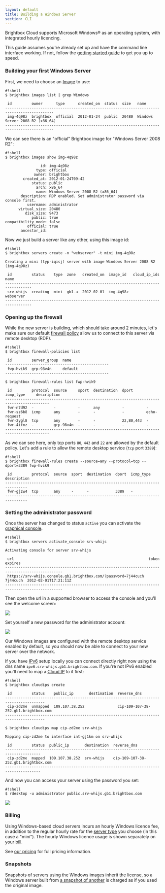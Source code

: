 ```yaml
---
layout: default
title: Building a Windows Server
section: CLI
---
```


Brightbox Cloud supports Microsoft Windows® as an operating system,
with integrated hourly licencing.

This guide assumes you're already set up and have the command line
interface working. If not, follow the
[getting started guide](/docs/guides/cli/getting-started/) to get you up to
speed.

### Building your first Windows Server

First, we need to choose an [Image](/docs/reference/server-images/) to use:

    #!shell
    $ brightbox images list | grep Windows

     id         owner      type      created_on  status  size   name                           
    --------------------------------------------------------------------------------------------
     img-4q98z  brightbox  official  2012-01-24  public  20480  Windows Server 2008 R2 (x86_64)
    --------------------------------------------------------------------------------------------

We can see there is an "official" Brightbox image for "Windows Server 2008 R2":

    #!shell
    $ brightbox images show img-4q98z
    
                    id: img-4q98z
                  type: official
                 owner: brightbox
            created_at: 2012-01-24T09:42
                status: public
                  arch: x86_64
                  name: Windows Server 2008 R2 (x86_64)
           description: RDP enabled. Set administrator password via console first.
              username: administrator
          virtual_size: 20480
             disk_size: 9473
                public: true
    compatibility_mode: false
              official: true
           ancestor_id: 

Now we just build a server like any other, using this image id:

    #!shell
    $ brightbox servers create -n "webserver" -t mini img-4q98z
    
    Creating a mini (typ-iqisj) server with image Windows Server 2008 R2 (img-4q98z)
    
     id         status    type  zone   created_on  image_id   cloud_ip_ids  name     
    ----------------------------------------------------------------------------------
     srv-whijs  creating  mini  gb1-a  2012-02-01  img-4q98z                webserver
    ----------------------------------------------------------------------------------


### Opening up the firewall

While the new server is building, which should take around 2 minutes,
let's make sure our default [firewall policy](/docs/reference/firewall/)
allow us to connect to this server via remote desktop (RDP).

    #!shell
    $ brightbox firewall-policies list
    
     id         server_group  name                
    -----------------------------------------------
     fwp-hvik9  grp-98v4n     default             
    -----------------------------------------------

    $ brightbox firewall-rules list fwp-hvik9
    
     id         protocol  source     sport  destination  dport      icmp_type     description
    ------------------------------------------------------------------------------------------
     fwr-n7d92  -         -          -      any          -          -                        
     fwr-sz6b8  icmp      any        -      -            -          echo-request             
     fwr-2ygl8  tcp       any        -      -            22,80,443  -                        
     fwr-4ifmz  -         grp-98v4n  -      -            -          -                        
    ------------------------------------------------------------------------------------------

As we can see here, only tcp ports `80`, `443` and `22` are allowed by
the default policy. Let's add a rule to allow the remote desktop
service (`tcp` port `3389`):

    #!shell
    $ brightbox firewall-rules create --source=any --protocol=tcp --dport=3389 fwp-hvik9
    
     id         protocol  source  sport  destination  dport  icmp_type  description
    --------------------------------------------------------------------------------
     fwr-gjzw4  tcp       any     -      -            3389   -                     
    --------------------------------------------------------------------------------

### Setting the administrator password

Once the server has changed to status `active` you can activate the
[graphical console](/docs/guides/cli/graphical-console/).

    #!shell
    $ brightbox servers activate_console srv-whijs
    
    Activating console for server srv-whijs
    
     url                                                             token     expires             
    ------------------------------------------------------------------------------------------------
     https://srv-whijs.console.gb1.brightbox.com/?password=7j44cuch  7j44cuch  2012-02-01T17:21:11Z
    ------------------------------------------------------------------------------------------------

Then open the url in a supported browser to access the console and
you'll see the welcome screen:

![](/images/docs/windows-welcome-screen.png)

Set yourself a new password for the administrator account:

![](/images/docs/windows-set-password.png)

Our Windows images are configured with the remote desktop service
enabled by default, so you should now be able to connect to your new
server over the network.

If you have [IPv6](http://brightbox.com/blog/2012/01/11/ipv6-servers/)
setup locally you can connect directly right now using the dns name
`ipv6.srv-whijs.gb1.brightbox.com`. If you're not IPv6 enabled you'll
need to map a [Cloud IP](/docs/reference/cloud-ips/) to it first:

    #!shell
    $ brightbox cloudips create
    
     id         status    public_ip       destination  reverse_dns                         
    ----------------------------------------------------------------------------------------
     cip-zd2me  unmapped  109.107.38.252               cip-109-107-38-252.gb1.brightbox.com
    ----------------------------------------------------------------------------------------
    
    $ brightbox cloudips map cip-zd2me srv-whijs
    
    Mapping cip-zd2me to interface int-gj1km on srv-whijs
    
     id         status  public_ip       destination  reverse_dns                         
    --------------------------------------------------------------------------------------
     cip-zd2me  mapped  109.107.38.252  srv-whijs    cip-109-107-38-252.gb1.brightbox.com
    --------------------------------------------------------------------------------------

And now you can access your server using the password you set:

    #!shell
    $ rdesktop -u administrator public.srv-whijs.gb1.brightbox.com

![](/images/docs/windows-ie9.png)

### Billing

Using Windows-based cloud servers incurs an hourly Windows licence
fee, in addition to the regular hourly rate for the
[server type](/docs/reference/glossary/#server_type) you choose (in this
case a "mini"). The hourly Windows licence usage is shown separately
on your bill.

See
[our pricing](http://brightbox.com/pricing/#cloud_servers) for full pricing
information.

### Snapshots

Snapshots of servers using the Windows images inherit the license, so
a Windows server built from
[a snapshot of another](/docs/guides/cli/create-a-snapshot/) is charged as
if you used the original image.
